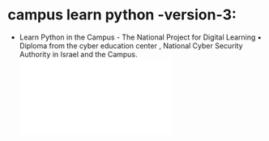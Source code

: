 # campus learn python -version-3:
* Learn Python in the Campus - The National Project for Digital Learning ▪  Diploma from the cyber education center , National Cyber Security Authority in Israel and the Campus. 
 ![](assignment%20for%20sub/assignment.py)
